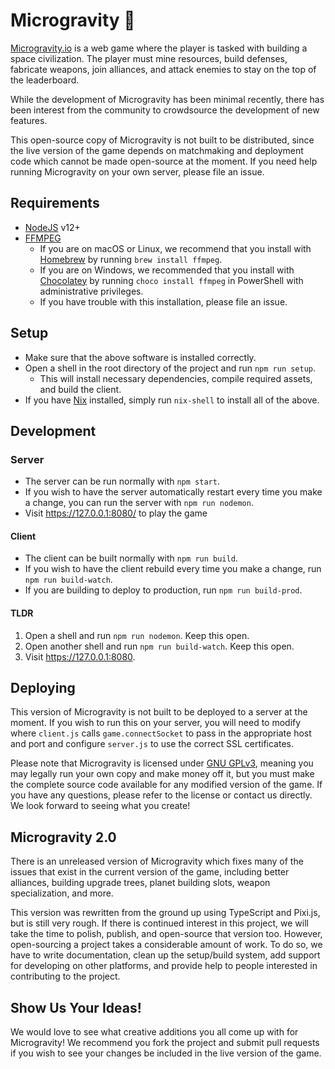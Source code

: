 # Microgravity 🚀

[Microgravity.io](https://microgravity.io) is a web game where the player is tasked with building a space civilization. The player must mine resources, build defenses, fabricate weapons, join alliances, and attack enemies to stay on the top of the leaderboard.

While the development of Microgravity has been minimal recently, there has been interest from the community to crowdsource the development of new features.

This open-source copy of Microgravity is not built to be distributed, since the live version of the game depends on matchmaking and deployment code which cannot be made open-source at the moment. If you need help running Microgravity on your own server, please file an issue.

## Requirements
* [NodeJS](https://nodejs.org/en/) v12+
* [FFMPEG](https://ffmpeg.org/)
    * If you are on macOS or Linux, we recommend that you install with [Homebrew](https://brew.sh/) by running `brew install ffmpeg`.
    * If you are on Windows, we recommended that you install with [Chocolatey](https://chocolatey.org/) by running `choco install ffmpeg` in PowerShell with administrative privileges.
    * If you have trouble with this installation, please file an issue.

## Setup
* Make sure that the above software is installed correctly.
* Open a shell in the root directory of the project and run `npm run setup`.
    * This will install necessary dependencies, compile required assets, and build the client.
* If you have [Nix](https://nixos.org/) installed, simply run `nix-shell` to install all of the above.

## Development
### Server
* The server can be run normally with `npm start`.
* If you wish to have the server automatically restart every time you make a change, you can run the server with `npm run nodemon`.
* Visit https://127.0.0.1:8080/ to play the game

#### Client
* The client can be built normally with `npm run build`.
* If you wish to have the client rebuild every time you make a change, run `npm run build-watch`.
* If you are building to deploy to production, run `npm run build-prod`.

#### TLDR
1. Open a shell and run `npm run nodemon`. Keep this open.
2. Open another shell and run `npm run build-watch`. Keep this open.
3. Visit https://127.0.0.1:8080.

## Deploying
This version of Microgravity is not built to be deployed to a server at the moment. If you wish to run this on your server, you will need to modify where `client.js` calls `game.connectSocket` to pass in the appropriate host and port and configure `server.js` to use the correct SSL certificates.

Please note that Microgravity is licensed under [GNU GPLv3](https://choosealicense.com/licenses/gpl-3.0/), meaning you may legally run your own copy and make money off it, but you must make the complete source code available for any modified version of the game. If you have any questions, please refer to the license or contact us directly. We look forward to seeing what you create!

## Microgravity 2.0
There is an unreleased version of Microgravity which fixes many of the issues that exist in the current version of the game, including better alliances, building upgrade trees, planet building slots, weapon specialization, and more.

This version was rewritten from the ground up using TypeScript and Pixi.js, but is still very rough. If there is continued interest in this project, we will take the time to polish, publish, and open-source that version too. However, open-sourcing a project takes a considerable amount of work. To do so, we have to write documentation, clean up the setup/build system, add support for developing on other platforms, and provide help to people interested in contributing to the project.

## Show Us Your Ideas!
We would love to see what creative additions you all come up with for Microgravity! We recommend you fork the project and submit pull requests if you wish to see your changes be included in the live version of the game.
